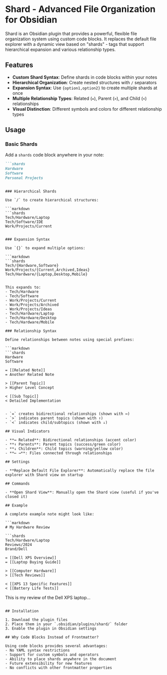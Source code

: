 # Shard - Advanced File Organization for Obsidian

Shard is an Obsidian plugin that provides a powerful, flexible file organization system using custom code blocks. It replaces the default file explorer with a dynamic view based on "shards" - tags that support hierarchical expansion and various relationship types.

## Features

- **Custom Shard Syntax**: Define shards in code blocks within your notes
- **Hierarchical Organization**: Create nested structures with `/` separators
- **Expansion Syntax**: Use `{option1,option2}` to create multiple shards at once
- **Multiple Relationship Types**: Related (`=`), Parent (`>`), and Child (`<`) relationships
- **Visual Distinction**: Different symbols and colors for different relationship types

## Usage

### Basic Shards

Add a `shards` code block anywhere in your note:

```markdown
```shards
Hardware
Software
Personal Projects
```
```

### Hierarchical Shards

Use `/` to create hierarchical structures:

```markdown
```shards
Tech/Hardware/Laptop
Tech/Software/IDE
Work/Projects/Current
```
```

### Expansion Syntax

Use `{}` to expand multiple options:

```markdown
```shards
Tech/{Hardware,Software}
Work/Projects/{Current,Archived,Ideas}
Tech/Hardware/{Laptop,Desktop,Mobile}
```
```

This expands to:
- Tech/Hardware
- Tech/Software
- Work/Projects/Current
- Work/Projects/Archived
- Work/Projects/Ideas
- Tech/Hardware/Laptop
- Tech/Hardware/Desktop
- Tech/Hardware/Mobile

### Relationship Syntax

Define relationships between notes using special prefixes:

```markdown
```shards
Hardware
Software

= [[Related Note]]
= Another Related Note

> [[Parent Topic]]
> Higher Level Concept

< [[Sub Topic]]
< Detailed Implementation
```
```

- `=` creates bidirectional relationships (shown with ↔)
- `>` indicates parent topics (shown with ↑)
- `<` indicates child/subtopics (shown with ↓)

## Visual Indicators

- **↔ Related**: Bidirectional relationships (accent color)
- **↑ Parents**: Parent topics (success/green color)
- **↓ Children**: Child topics (warning/yellow color)
- **← →**: Files connected through relationships

## Settings

- **Replace Default File Explorer**: Automatically replace the file explorer with Shard view on startup

## Commands

- **Open Shard View**: Manually open the Shard view (useful if you've closed it)

## Example

A complete example note might look like:

```markdown
# My Hardware Review

```shards
Tech/Hardware/Laptop
Reviews/2024
Brand/Dell

= [[Dell XPS Overview]]
= [[Laptop Buying Guide]]

> [[Computer Hardware]]
> [[Tech Reviews]]

< [[XPS 13 Specific Features]]
< [[Battery Life Tests]]
```

This is my review of the Dell XPS laptop...
```

## Installation

1. Download the plugin files
2. Place them in your `.obsidian/plugins/shard/` folder
3. Enable the plugin in Obsidian settings

## Why Code Blocks Instead of Frontmatter?

Using code blocks provides several advantages:
- No YAML syntax restrictions
- Support for custom symbols and operators
- Ability to place shards anywhere in the document
- Future extensibility for new features
- No conflicts with other frontmatter properties

